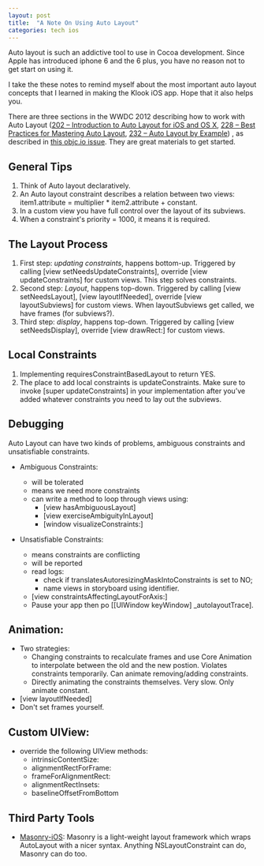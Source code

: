 ```yaml
---
layout: post
title:  "A Note On Using Auto Layout"
categories: tech ios
---
```


Auto layout is such an addictive tool to use in Cocoa development. Since Apple has introduced iphone 6 and the 6 plus, you have no reason not to get start on using it.

I take the these notes to remind myself about the most important auto layout concepts that I learned in making the Klook iOS app. Hope that it also helps you.

There are three sections in the WWDC 2012 describing how to work with Auto Layout ([202 – Introduction to Auto Layout for iOS and OS X][1], [228 – Best Practices for Mastering Auto Layout][2], [232 – Auto Layout by Example][3]) , as described in [this objc.io issue][4]. They are great materials to get started.

## General Tips
1. Think of Auto layout declaratively.
2. An Auto layout constraint describes a relation between two views: item1.attribute = multiplier * item2.attribute + constant.
3. In a custom view you have full control over the layout of its subviews.
4. When a constraint's priority = 1000, it means it is required.

## The Layout Process
1. First step: *updating constraints*, happens bottom-up. Triggered by calling [view setNeedsUpdateConstraints], override [view updateConstraints] for custom views. This step solves constraints.
2. Second step: *Layout*, happens top-down. Triggered by calling [view setNeedsLayout], [view layoutIfNeeded], override [view layoutSubviews] for custom views. When layoutSubviews get called, we have frames (for subviews?).
3. Third step: *display*, happens top-down. Triggered by calling [view setNeedsDisplay], override [view drawRect:] for custom views.

## Local Constraints
1. Implementing requiresConstraintBasedLayout to return YES.
2. The place to add local constraints is updateConstraints. Make sure to invoke [super updateConstraints] in your implementation after you’ve added whatever constraints you need to lay out the subviews.

## Debugging
Auto Layout can have two kinds of problems, ambiguous constraints and unsatisfiable constraints.

* Ambiguous Constraints:
    * will be tolerated
    * means we need more constraints
    * can write a method to loop through views using:
        * [view hasAmbiguousLayout]
        * [view exerciseAmbiguityInLayout]
        * [window visualizeConstraints:]

* Unsatisfiable Constraints:
    * means constraints are conflicting
    * will be reported
    * read logs: 
        * check if translatesAutoresizingMaskIntoConstraints is set to NO; 
        * name views in storyboard using identifier. 
    * [view constraintsAffectingLayoutForAxis:]
    * Pause your app then po [[UIWindow keyWindow] \_autolayoutTrace].

## Animation:
* Two strategies:
    * Changing constraints to recalculate frames and use Core Animation to interpolate between the old and the new postion. Violates constraints temporarily. Can animate removing/adding constraints.
    * Directly animating the constraints themselves. Very slow. Only animate constant.
* [view layoutIfNeeded]
* Don't set frames yourself.

## Custom UIView:
* override the following UIView methods:
    * intrinsicContentSize:
    * alignmentRectForFrame: 
    * frameForAlignmentRect: 
    * alignmentRectInsets:
    * baselineOffsetFromBottom

## Third Party Tools
* [Masonry-iOS](https://github.com/Masonry/Masonry): Masonry is a light-weight
  layout framework which wraps AutoLayout with a nicer syntax. Anything
  NSLayoutConstraint can do, Masonry can do too.

[1]: https://developer.apple.com/videos/wwdc/2012/?id=202
[2]: https://developer.apple.com/videos/wwdc/2012/?id=228
[3]: https://developer.apple.com/videos/wwdc/2012/?id=232
[4]: http://www.objc.io/issue-3/advanced-auto-layout-toolbox.html
